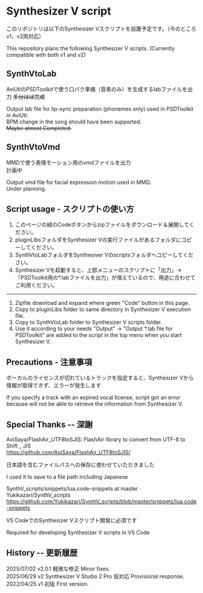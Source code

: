 # Synthesizer V script

このリポジトリは以下のSynthesizer Vスクリプトを設置予定です。（今のところv1、v2両対応）

This repository plans the following Synthesizer V scripts. (Currently compatible with both v1 and v2)



## SynthVtoLab

AviUtlのPSDToolkitで使う口パク準備（音素のみ）を生成するlabファイルを出力
~~多分ほぼ完成~~

Output lab file for lip-sync preparation (phonemes only) used in PSDToolkit in AviUtl.  
BPM change in the song should have been supported.  
~~Maybe almost Completed.~~



## SynthVtoVmd

MMDで使う表情モーション用のvmdファイルを出力  
計画中

Output vmd file for facial expression motion used in MMD.  
Under planning.



## Script usage - スクリプトの使い方

1. このページの緑のCodeボタンからzipファイルをダウンロード＆展開してください。
1. pluginLibsフォルダをSynthesizer Vの実行ファイルがあるフォルダにコピーしてください。
1. SynthVtoLabフォルダをSynthesiver Vのscriptsフォルダへコピーしてください。
1. Synthesizer Vを起動すると、上部メニューのスクリプトに「出力」->「PSDToolkit用の*.labファイルを出力」が増えているので、用途に合わせてご利用ください。
---
1. Zipfile download and expand where green "Code" button in this page.
1. Copy to pluginLibs folder to same directory in Synthesizer V execution file.
1. Copy to SynthVtoLab folder to Synthesizer V scripts folder.
1. Use it according to your needs "Output" -> "Output *.lab file for PSDToolkit" are added to the script in the top menu when you start Synthesizer V.
<!--
1. リリースページからzipファイルをダウンロード・展開してください。
1. pluginLibsフォルダをSynthesizer Vの実行ファイルがあるフォルダにコピーしてください。
1. SynthVtoLabフォルダまたはSynthVtoVmdフォルダをSynthesiver Vのscriptフォルダへコピーしてください。
1. Synthesizer Vを起動すると、上部メニューのスクリプトに「SynthV to Lab」か「SynthV to Vmd」または両方が増えているので、用途に合わせてご利用ください。
---
1. Zip file download and expand from release page.
1. Copy to pluginLibs folder to same directory in Synthesizer V execution file.
1. Copy to SynthVtoLab folder or SynthVtoVmd folder to Synthesizer V script folder.
1. Use it according to your needs "Synth V to Lab", "Synth V to Vmd", or both are added to the script in the top menu when you start Synthesizer V.
-->



## Precautions - 注意事項

ボーカルのライセンスが切れているトラックを指定すると、Synthesizer Vから情報が取得できず、エラーが発生します

If you specify a track with an expired vocal license, script got an error because will not be able to retrieve the information from Synthesizer V.



## Special Thanks  --  深謝

AoiSaya/FlashAir_UTF8toSJIS: FlashAir library to convert from UTF-8 to Shift _ JIS  
https://github.com/AoiSaya/FlashAir_UTF8toSJIS/

日本語を含むファイルパスへの保存に使わせていただきました

I used it to save to a file path including Japanese

SynthV_scripts/snippets/lua.code-snippets at master · Yukikazari/SynthV_scripts  
https://github.com/Yukikazari/SynthV_scripts/blob/master/snippets/lua.code-snippets

VS CodeでのSynthesizer Vスクリプト開発に必須です

Required for developing Synthesizer V scripts in VS Code



## History  --  更新履歴

2025/07/02 v2.0.1 軽微な修正    Minor fixes.  
2025/06/29 v2 Synthesizer V Studio 2 Pro 仮対応    Provisional response.  
2022/04/25 v1 初版    First version.  


